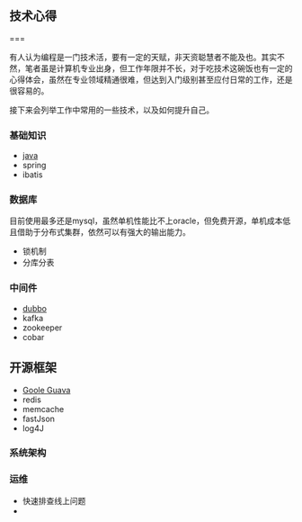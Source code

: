 ## 技术心得

===

有人认为编程是一门技术活，要有一定的天赋，非天资聪慧者不能及也。其实不然，笔者虽是计算机专业出身，但工作年限并不长，对于吃技术这碗饭也有一定的心得体会，虽然在专业领域精通很难，但达到入门级别甚至应付日常的工作，还是很容易的。

接下来会列举工作中常用的一些技术，以及如何提升自己。

### 基础知识
* 	[java](basic-knowledge/java.md)
*  	spring
*	ibatis


### 数据库
目前使用最多还是mysql，虽然单机性能比不上oracle，但免费开源，单机成本低且借助于分布式集群，依然可以有强大的输出能力。

* 	锁机制
* 	分库分表


### 中间件

* [dubbo](middle-software/dubbo.md)
* kafka
* zookeeper
* cobar

## 开源框架

* [Goole Guava](open-source-framework/Goole-Guava.md)
* redis
* memcache
* fastJson
* log4J



### 系统架构 



### 运维
* 快速排查线上问题
*  